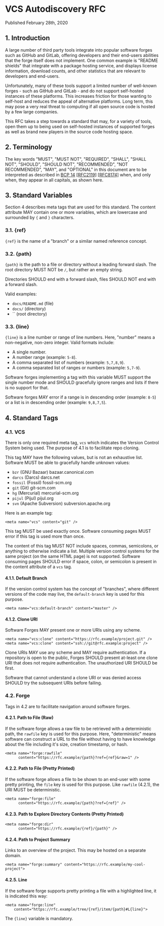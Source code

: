# VCS Autodiscovery RFC

Published February 28th, 2020

## 1. Introduction

A large number of third party tools integrate into popular software forges such
as GitHub and GitLab, offering developers and their end-users abilities that
the forge itself does not implement. One common example is "README shields"
that integrate with a package hosting service, and displays license
information, download counts, and other statistics that are relevant to
developers and end-users.

Unfortunately, many of these tools support a limited number of well-known
forges - such as GitHub and GitLab - and do not support self-hosted instances
of these platforms. This increases friction for those wanting to self-host and
reduces the appeal of alternative platforms. Long term, this may pose a very
real threat to computing if all open source code is hosted by a few large
companies.

This RFC takes a step towards a standard that may, for a variety of tools, open
them up to being used on self-hosted instances of supported forges as well as
brand new players in the source code hosting space.

## 2. Terminology

The key words "MUST", "MUST NOT", "REQUIRED", "SHALL", "SHALL NOT", "SHOULD",
"SHOULD NOT", "RECOMMENDED", "NOT RECOMMENDED", "MAY", and "OPTIONAL" in this
document are to be interpreted as described in
[BCP 14](https://tools.ietf.org/html/bcp14)
[[RFC2119]](https://tools.ietf.org/html/rfc2119)
[[RFC8174]](https://tools.ietf.org/html/rfc8174)
when, and only when, they appear in all capitals, as shown here.

## 3. Standard Variables

Section 4 describes meta tags that are used for this standard. The content
attribute MAY contain one or more variables, which are lowercase and surrounded
by `{` and `}` characters.

### 3.1. {ref}

`{ref}` is the name of a "branch" or a similar named reference concept.

### 3.2. {path}

`{path}` is the path to a file or directory without a leading forward slash.
The root directory MUST NOT be `/`, but rather an empty string.

Directories SHOULD end with a forward slash, files SHOULD NOT end with a
forward slash.

Valid examples:

* `docs/README.md` (file)
* `docs/` (directory)
* `` (root directory)

### 3.3. {line}

`{line}` is a line number or range of line numbers. Here, "number" means a
non-negative, non-zero integer. Valid formats include:

- A single number.
- A number range (example: `5-8`).
- A comma separated list of numbers (example: `5,7,8,9`).
- A comma separated list of ranges or numbers (example: `5,7-9`).

Software forges implementing a tag with this variable MUST support the single
number mode and SHOULD gracefully ignore ranges and lists if there is no
support for that.

Software forges MAY error if a range is in descending order (example: `8-5`) or
a list is in descending order (example: `9,8,7,5`).

## 4. Standard Tags

### 4.1. VCS

There is only one required meta tag, `vcs` which indicates the Version
Control System being used. The purpose of 4.1 is to facilitate repo cloning.

This tag MAY have the following values, but is not an exhaustive list. Software
MUST be able to gracefully handle unknown values:

* `bzr`    (GNU Bazaar)        bazaar.canonical.com
* `darcs`  (Darcs)             darcs.net
* `fossil` (Fossil)            fossil-scm.org
* `git`    (Git)               git-scm.com
* `hg`     (Mercurial)         mercurial-scm.org
* `pijul`  (Pijul)             pijul.org
* `svn`    (Apache Subversion) subversion.apache.org

Here is an example tag:

    <meta name="vcs" content="git" />

This tag MUST be used exactly once. Software consuming pages MUST error if this
tag is used more than once.

The content of this tag MUST NOT include spaces, commas, semicolons, or
anything to otherwise indicate a list. Multiple version control systems for the
same project (on the same HTML page) is not supported. Software consuming pages
SHOULD error if space, colon, or semicolon is present in the content attribute
of a `vcs` tag.

#### 4.1.1. Default Branch

If the version control system has the concept of "branches", where different
versions of the code may live, the `default-branch` key is used for this
purpose.

    <meta name="vcs:default-branch" content="master" />

#### 4.1.2. Clone URI

Software Forges MAY present one or more URIs using any scheme.

    <meta name="vcs:clone" content="https://rfc.example/project.git" />
    <meta name="vcs:clone" content="ssh://git@rfc.example:project" />

Clone URIs MAY use any scheme and MAY require authentication. If a repository
is open to the public, Forges SHOULD present at-least one clone URI that does
not require authentication. The unauthorized URI SHOULD be first.

Software that cannot understand a clone URI or was denied access SHOULD try the
subsequent URIs before failing.

### 4.2. Forge

Tags in 4.2 are to facilitate navigation around software forges.

#### 4.2.1. Path to File (Raw)

If the software forge allows a raw file to be retrieved with a deterministic
path, the `rawfile` key is used for this purpose. Here, "deterministic"
means software can construct a URL to the file without having to have knowledge
about the file including it's size, creation timestamp, or hash.

    <meta name="forge:rawfile"
          content="https://rfc.example/{path}?ref={ref}&raw=1" />

#### 4.2.2. Path to File (Pretty Printed)

If the software forge allows a file to be shown to an end-user with some pretty
printing, the `file` key is used for this purpose. Like `rawfile` (4.2.1), the
URI MUST be deterministic.

    <meta name="forge:file"
          content="https://rfc.example/{path}?ref={ref}" />

#### 4.2.3. Path to Explore Directory Contents (Pretty Printed)

    <meta name="forge:dir"
          content="https://rfc.example/{ref}/{path}" />

#### 4.2.4. Path to Project Summary

Links to an overview of the project. This may be hosted on a separate domain.

    <meta name="forge:summary" content="https://rfc.example/my-cool-project">

#### 4.2.5. Line

If the software forge supports pretty printing a file with a highlighted line,
it is indicated this way:

    <meta name="forge:line"
        content="https://rfc.example/tree/{ref}/item/{path}#L{line}">

The `{line}` variable is mandatory.
